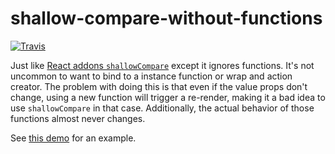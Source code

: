 # shallow-compare-without-functions

[![Travis][build-badge]][build]

Just like [React addons `shallowCompare`](https://facebook.github.io/react/docs/shallow-compare.html) except it ignores functions.
It's not uncommon to want to bind to a instance function or wrap and action creator. The problem with doing this is that even
if the value props don't change, using a new function will trigger a re-render, making it a bad idea to use `shallowCompare` in that case.
Additionally, the actual behavior of those functions almost never changes.

See [this demo](http://shallow-compare-without-functions.surge.sh) for an example.

[build-badge]: https://img.shields.io/travis/garbles/shallow-compare-without-functions/master.svg?style=flat-square
[build]: https://travis-ci.org/garbles/shallow-compare-without-functions

